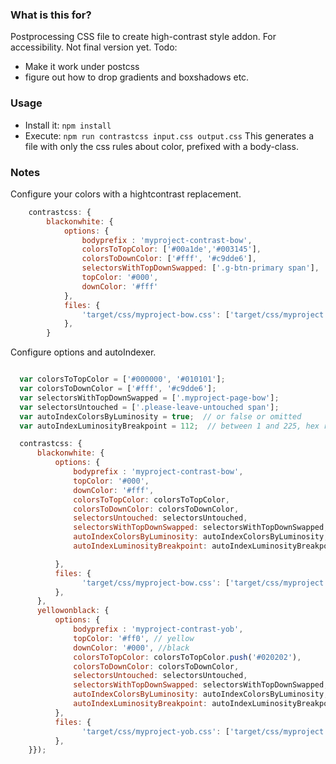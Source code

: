 ### What is this for?
Postprocessing CSS file to create high-contrast style addon. For accessibility.
Not final version yet. 
Todo: 
- Make it work under postcss
- figure out how to drop gradients and boxshadows etc.

### Usage
- Install it: `npm install`
- Execute: `npm run contrastcss input.css output.css` 
  This generates a file with only the css rules about color, prefixed with a body-class.

### Notes
Configure your colors with a hightcontrast replacement. 
```js
    contrastcss: {
        blackonwhite: {
            options: {
                bodyprefix : 'myproject-contrast-bow',
                colorsToTopColor: ['#00a1de','#003145'],
                colorsToDownColor: ['#fff', '#c9dde6'],
                selectorsWithTopDownSwapped: ['.g-btn-primary span'],
                topColor: '#000',
                downColor: '#fff'
            },
            files: {
                'target/css/myproject-bow.css': ['target/css/myproject.css'],
            },
        }
```

Configure options and autoIndexer. 
```js

  var colorsToTopColor = ['#000000', '#010101'];
  var colorsToDownColor = ['#fff', '#c9dde6'];
  var selectorsWithTopDownSwapped = ['.myproject-page-bow'];
  var selectorsUntouched = ['.please-leave-untouched span'];
  var autoIndexColorsByLuminosity = true;  // or false or omitted
  var autoIndexLuminosityBreakpoint = 112;  // between 1 and 225, hex representation of luminosity. Default is 112

  contrastcss: {
      blackonwhite: {
          options: {
              bodyprefix : 'myproject-contrast-bow',
              topColor: '#000',
              downColor: '#fff',
              colorsToTopColor: colorsToTopColor,
              colorsToDownColor: colorsToDownColor,
              selectorsUntouched: selectorsUntouched,
              selectorsWithTopDownSwapped: selectorsWithTopDownSwapped,
              autoIndexColorsByLuminosity: autoIndexColorsByLuminosity,
              autoIndexLuminosityBreakpoint: autoIndexLuminosityBreakpoint

          },
          files: {
                'target/css/myproject-bow.css': ['target/css/myproject.css'],
          },
      },
      yellowonblack: {
          options: {
              bodyprefix : 'myproject-contrast-yob',
              topColor: '#ff0', // yellow
              downColor: '#000', //black
              colorsToTopColor: colorsToTopColor.push('#020202'),
              colorsToDownColor: colorsToDownColor,
              selectorsUntouched: selectorsUntouched,
              selectorsWithTopDownSwapped: selectorsWithTopDownSwapped,
              autoIndexColorsByLuminosity: autoIndexColorsByLuminosity,
              autoIndexLuminosityBreakpoint: autoIndexLuminosityBreakpoint
          },
          files: {
                'target/css/myproject-yob.css': ['target/css/myproject.css'],
          },
    }});
```
  
